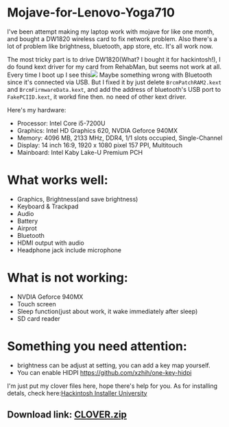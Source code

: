 # Mojave-for-Lenovo-Yoga710
I've been attempt making my laptop work with mojave for like one month, and bought a DW1820 wireless card to fix network problem.  Also there's a lot of problem like brightness, bluetooth, app store, etc. It's all work now.

The most tricky part is to drive DW1820(What? I bought it for hackintosh!), I do found kext driver for my card from RehabMan, but seems not work at all. Every time I boot up I see this![](error1.jpg)
Maybe something wrong with Bluetooth since it's connected via USB. But I fixed it by just delete `BrcmPatchRAM2.kext` and `BrcmFirmwareData.kext`, and add the address of bluetooth's USB port to `FakePCIID.kext`, it workd fine then. no  need of other kext driver.

Here's my hardware:
- Processor: Intel Core i5-7200U
- Graphics: Intel HD Graphics 620, NVDIA Geforce 940MX
- Memory: 4096 MB, 2133 MHz, DDR4, 1/1 slots occupied, Single-Channel
- Display: 14 inch 16:9, 1920 x 1080 pixel 157 PPI, Multitouch
- Mainboard: Intel Kaby Lake-U Premium PCH

# What works well:
- Graphics, Brightness(and save brightness)
- Keyboard & Trackpad
- Audio
- Battery
- Airprot
- Bluetooth
- HDMI output with audio
- Headphone jack include microphone

# What is not working:
- NVDIA Geforce 940MX
- Touch screen
- Sleep function(just about work, it wake immediately after sleep)
- SD card reader

# Something you need attention:
- brightness can be adjust at setting, you can add a key map yourself.
- You can enable HIDPI https://github.com/xzhih/one-key-hidpi

I'm just put my clover files here, hope there's help for you. As for installing detals, check here:[Hackintosh Installer University](https://github.com/huangyz0918/Hackintosh-Installer-University)

## Download link: [CLOVER.zip](https://xiaoxx.cc/hackintosh-of-yoga710/CLOVER.zip)